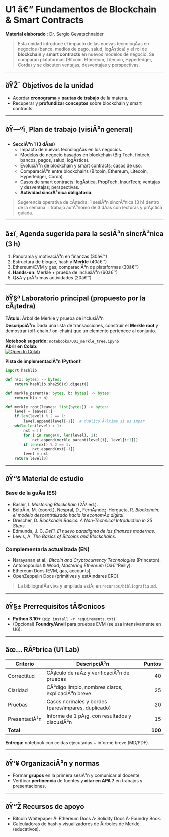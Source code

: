 ﻿
# U1 â€” Fundamentos de Blockchain & Smart Contracts

**Material elaborado :** Dr. Sergio Gevatschnaider

> Esta unidad introduce el impacto de las nuevas tecnologÃ­as en negocios (banca, medios de pago, salud, logÃ­stica) y el rol de **blockchain** y **smart contracts** en nuevos modelos de negocio. Se comparan plataformas (Bitcoin, Ethereum, Litecoin, Hyperledger, Corda) y se discuten ventajas, desventajas y perspectivas. 

---

## ðŸŽ¯ Objetivos de la unidad
- Acordar **cronograma** y **pautas de trabajo** de la materia.  
- Recuperar y **profundizar conceptos** sobre blockchain y smart contracts. 

---

## ðŸ—ºï¸ Plan de trabajo (visiÃ³n general)
- **SecciÃ³n 1 (3 dÃ­as)**  
  - Impacto de nuevas tecnologÃ­as en los negocios.  
  - Modelos de negocio basados en blockchain (Big Tech, fintech, bancos, pagos, salud, logÃ­stica).  
  - EvoluciÃ³n de blockchain y smart contracts; casos de uso.  
  - ComparaciÃ³n entre blockchains (Bitcoin, Ethereum, Litecoin, Hyperledger, Corda).  
  - Casos de smart contracts: logÃ­stica, PropTech, InsurTech; ventajas y desventajas; perspectivas.  
  - **Actividad sincrÃ³nica obligatoria.** 

> Sugerencia operativa de cÃ¡tedra: 1 sesiÃ³n sincrÃ³nica (3 h) dentro de la semana + trabajo autÃ³nomo de 3 dÃ­as con lecturas y prÃ¡ctica guiada.

---

## â±ï¸ Agenda sugerida para la sesiÃ³n sincrÃ³nica (3 h)
1) Panorama y motivaciÃ³n en finanzas (30â€™)  
2) Estructura de bloque, hash y **Merkle** (40â€™)  
3) Ethereum/EVM y gas; comparaciÃ³n de plataformas (30â€™)  
4) **Hands-on**: Merkle + prueba de inclusiÃ³n (60â€™)  
5) Q&A y prÃ³ximas actividades (20â€™)

---

## ðŸ§ª Laboratorio principal (propuesto por la cÃ¡tedra)
**TÃ­tulo:** Ãrbol de Merkle y prueba de inclusiÃ³n  
**DescripciÃ³n:** Dada una lista de transacciones, construir el **Merkle root** y demostrar (off-chain / on-chain) que un elemento pertenece al conjunto.

**Notebook sugerido:** `notebooks/U01_merkle_tree.ipynb`  
**Abrir en Colab:**  
[![Open In Colab](https://colab.research.google.com/assets/colab-badge.svg)](https://colab.research.google.com/github/sgevatschnaider/blockchain-finanzas-descentralizadas/blob/main/notebooks/U01_merkle_tree.ipynb)

**Pista de implementaciÃ³n (Python):**
```python
import hashlib

def h(x: bytes) -> bytes:
    return hashlib.sha256(x).digest()

def merkle_parent(a: bytes, b: bytes) -> bytes:
    return h(a + b)

def merkle_root(leaves: list[bytes]) -> bytes:
    level = leaves[:]
    if len(level) % 2 == 1:
        level.append(level[-1])  # duplico Ãºltima si es impar
    while len(level) > 1:
        nxt = []
        for i in range(0, len(level), 2):
            nxt.append(merkle_parent(level[i], level[i+1]))
        if len(nxt) % 2 == 1:
            nxt.append(nxt[-1])
        level = nxt
    return level[0]
````

---

## ðŸ“š Material de estudio

### Base de la guÃ­a (ES)

* Bashir, I. *Mastering Blockchain* (2Âª ed.).
* BeltrÃ¡n, M. (coord.), Nespral, D., FernÃ¡ndez-Hergueta, R. *Blockchain: el modelo descentralizado hacia la economÃ­a digital*.
* Drescher, D. *Blockchain Basics: A Non-Technical Introduction in 25 Steps*.
* Edmunds, J. C. *DeFi. El nuevo paradigma de las finanzas modernas*.
* Lewis, A. *The Basics of Bitcoins and Blockchains*.&#x20;

### Complementaria actualizada (EN)

* Narayanan et al., *Bitcoin and Cryptocurrency Technologies* (Princeton).
* Antonopoulos & Wood, *Mastering Ethereum* (Oâ€™Reilly).
* Ethereum Docs (EVM, gas, accounts).
* OpenZeppelin Docs (primitives y estÃ¡ndares ERC).

> La bibliografÃ­a viva y ampliada estÃ¡ en `recursos/bibliografia.md`.

---

## ðŸ§± Prerrequisitos tÃ©cnicos

* **Python 3.10+** (`pip install -r requirements.txt`)
* (Opcional) **Foundry/Anvil** para pruebas EVM (se usa intensivamente en U6).

---

## âœ… RÃºbrica (U1 Lab)

| Criterio     | DescripciÃ³n                                        |  Puntos |
| ------------ | -------------------------------------------------- | ------: |
| Correctitud  | CÃ¡lculo de raÃ­z y verificaciÃ³n de pruebas          |      40 |
| Claridad     | CÃ³digo limpio, nombres claros, explicaciÃ³n breve   |      25 |
| Pruebas      | Casos normales y bordes (pares/impares, duplicado) |      20 |
| PresentaciÃ³n | Informe de 1 pÃ¡g. con resultados y discusiÃ³n       |      15 |
| **Total**    |                                                    | **100** |

**Entrega:** notebook con celdas ejecutadas + informe breve (MD/PDF).

---

## ðŸ‘¥ OrganizaciÃ³n y normas

* Formar **grupos** en la primera sesiÃ³n y comunicar al docente.
* Verificar **pertinencia** de fuentes y **citar en APA 7** en trabajos y presentaciones.&#x20;

---

## ðŸ“Ž Recursos de apoyo

* Bitcoin Whitepaper Â· Ethereum Docs Â· Solidity Docs Â· Foundry Book.
* Calculadoras de hash y visualizadores de Ã¡rboles de Merkle (educativos).







